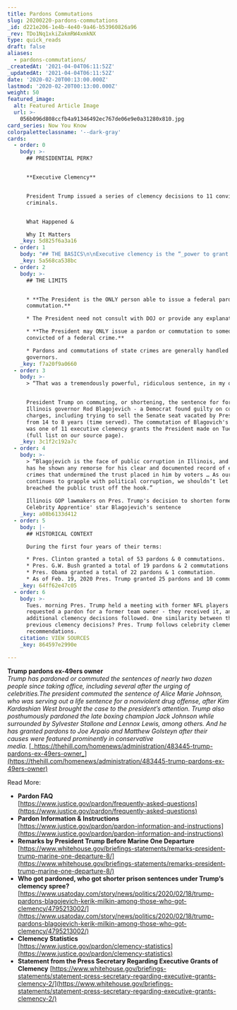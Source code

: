 ```yaml
---
title: Pardons Commutations
slug: 20200220-pardons-commutations
_id: d221e206-1e4b-4e40-9a46-b53960826a96
_rev: TDo1Nq1xkiZakmRW4xmkNX
type: quick_reads
draft: false
aliases:
  - pardons-commutations/
_createdAt: '2021-04-04T06:11:52Z'
_updatedAt: '2021-04-04T06:11:52Z'
date: '2020-02-20T00:13:00.000Z'
lastmod: '2020-02-20T00:13:00.000Z'
weight: 50
featured_image:
  alt: Featured Article Image
  url: >-
    056b096d808ccfb4a91346492ec767de06e9e0a31280x810.jpg
card_series: Now You Know
colorpaletteclassname: '--dark-gray'
cards:
  - order: 0
    body: >-
      ## PRESIDENTIAL PERK?


      **Executive Clemency**


      President Trump issued a series of clemency decisions to 11 convicted
      criminals.


      What Happened &  

      Why It Matters
    _key: 5d825f6a3a16
  - order: 1
    body: "## THE BASICS\n\nExecutive clemency is the “_power to grant reprieves and pardons for offenses against the U.S, except in cases of impeachment_” **granted to the President in the Constitution**. Two main types:\n\n* **Commutation:** Conviction stays on record, but sentence is shortened.\n* **Pardon:**\_Conviction stays on record, but civil rights lost due to conviction (ex: voting, guns) are restored."
    _key: 5a568ca538bc
  - order: 2
    body: >-
      ## THE LIMITS


      * **The President is the ONLY person able to issue a federal pardon or
      commutation.**

      * The President need not consult with DOJ or provide any explanation.

      * **The President may ONLY issue a pardon or commutation to someone
      convicted of a federal crime.**

      * Pardons and commutations of state crimes are generally handled by
      governors.
    _key: f7a20f9a0660
  - order: 3
    body: >-
      > “That was a tremendously powerful, ridiculous sentence, in my opinion.”


      President Trump on commuting, or shortening, the sentence for former
      Illinois governor Rod Blagojevich - a Democrat found guilty on corruption
      charges, including trying to sell the Senate seat vacated by Pres. Obama -
      from 14 to 8 years (time served). The commutation of Blagovich's sentence
      was one of 11 executive clemency grants the President made on Tuesday
      (full list on our source page).
    _key: 3c1f2c192a7c
  - order: 4
    body: >-
      > “Blagojevich is the face of public corruption in Illinois, and not once
      has he shown any remorse for his clear and documented record of egregious
      crimes that undermined the trust placed in him by voters … As our state
      continues to grapple with political corruption, we shouldn’t let those who
      breached the public trust off the hook.”  
        
      Illinois GOP lawmakers on Pres. Trump's decision to shorten former 'The
      Celebrity Apprentice' star Blagojevich's sentence
    _key: a08b6133d412
  - order: 5
    body: |-
      ## HISTORICAL CONTEXT

      During the first four years of their terms:

      * Pres. Clinton granted a total of 53 pardons & 0 commutations.
      * Pres. G.W. Bush granted a total of 19 pardons & 2 commutations.
      * Pres. Obama granted a total of 22 pardons & 1 commutation.
      * As of Feb. 19, 2020 Pres. Trump granted 25 pardons and 10 commutations.
    _key: 64ff62e47c05
  - order: 6
    body: >-
      Tues. morning Pres. Trump held a meeting with former NFL players who had
      requested a pardon for a former team owner - they received it, and
      additional clemency decisions followed. One similarity between these and
      previous clemency decisions? Pres. Trump follows celebrity clemency
      recommendations.
    citation: VIEW SOURCES
    _key: 864597e2990e

---
```

**Trump pardons ex-49ers owner**  
_Trump has pardoned or commuted the sentences of nearly two dozen people since taking office, including several after the urging of celebrities.The president commuted the sentence of Alice Marie Johnson, who was serving out a life sentence for a nonviolent drug offense, after Kim Kardashian West brought the case to the president’s attention. Trump also posthumously pardoned the late boxing champion Jack Johnson while surrounded by Sylvester Stallone and Lennox Lewis, among others. And he has granted pardons to Joe Arpaio and Matthew Golsteyn after their causes were featured prominently in conservative media._ [_https://thehill.com/homenews/administration/483445-trump-pardons-ex-49ers-owner_](https://thehill.com/homenews/administration/483445-trump-pardons-ex-49ers-owner)

Read More:

* **Pardon FAQ**  
[https://www.justice.gov/pardon/frequently-asked-questions](https://www.justice.gov/pardon/frequently-asked-questions)
* **Pardon Information & Instructions**  
[https://www.justice.gov/pardon/pardon-information-and-instructions](https://www.justice.gov/pardon/pardon-information-and-instructions)
* **Remarks by President Trump Before Marine One Departure**  
[https://www.whitehouse.gov/briefings-statements/remarks-president-trump-marine-one-departure-8/](https://www.whitehouse.gov/briefings-statements/remarks-president-trump-marine-one-departure-8/)
* **Who got pardoned, who got shorter prison sentences under Trump’s clemency spree?**  
[https://www.usatoday.com/story/news/politics/2020/02/18/trump-pardons-blagojevich-kerik-milkin-among-those-who-got-clemency/4795213002/](https://www.usatoday.com/story/news/politics/2020/02/18/trump-pardons-blagojevich-kerik-milkin-among-those-who-got-clemency/4795213002/)
* **Clemency Statistics**  
[https://www.justice.gov/pardon/clemency-statistics](https://www.justice.gov/pardon/clemency-statistics)
* **Statement from the Press Secretary Regarding Executive Grants of Clemency** [https://www.whitehouse.gov/briefings-statements/statement-press-secretary-regarding-executive-grants-clemency-2/](https://www.whitehouse.gov/briefings-statements/statement-press-secretary-regarding-executive-grants-clemency-2/)